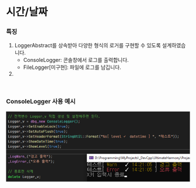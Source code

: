# 시간/날짜

### 특징
1. LoggerAbstract를 상속받아 다양한 형식의 로거를 구현할 수 있도록 설계하였습니다.  
    - ConsoleLogger: 콘솔창에서 로그를 출력합니다.
    - FileLogger[미구현]: 파일에 로그를 남깁니다.
2. 


<br>

### ConsoleLogger 사용 예시
![기본](Images/JCore/ConsoleLogger.png)